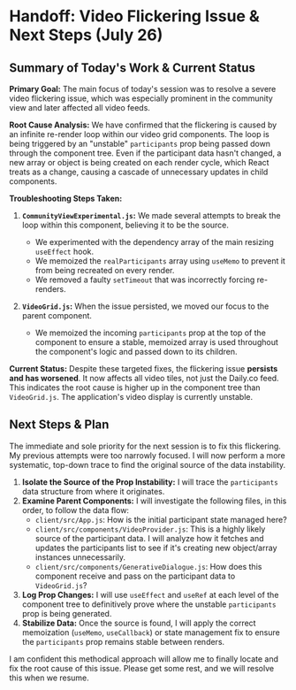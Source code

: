 # Handoff: Video Flickering Issue & Next Steps (July 26)

## Summary of Today's Work & Current Status

**Primary Goal:** The main focus of today's session was to resolve a severe video flickering issue, which was especially prominent in the community view and later affected all video feeds.

**Root Cause Analysis:** We have confirmed that the flickering is caused by an infinite re-render loop within our video grid components. The loop is being triggered by an "unstable" `participants` prop being passed down through the component tree. Even if the participant data hasn't changed, a new array or object is being created on each render cycle, which React treats as a change, causing a cascade of unnecessary updates in child components.

**Troubleshooting Steps Taken:**

1.  **`CommunityViewExperimental.js`:** We made several attempts to break the loop within this component, believing it to be the source.
    *   We experimented with the dependency array of the main resizing `useEffect` hook.
    *   We memoized the `realParticipants` array using `useMemo` to prevent it from being recreated on every render.
    *   We removed a faulty `setTimeout` that was incorrectly forcing re-renders.

2.  **`VideoGrid.js`:** When the issue persisted, we moved our focus to the parent component.
    *   We memoized the incoming `participants` prop at the top of the component to ensure a stable, memoized array is used throughout the component's logic and passed down to its children.

**Current Status:**
Despite these targeted fixes, the flickering issue **persists and has worsened**. It now affects all video tiles, not just the Daily.co feed. This indicates the root cause is higher up in the component tree than `VideoGrid.js`. The application's video display is currently unstable.

## Next Steps & Plan

The immediate and sole priority for the next session is to fix this flickering. My previous attempts were too narrowly focused. I will now perform a more systematic, top-down trace to find the original source of the data instability.

1.  **Isolate the Source of the Prop Instability:** I will trace the `participants` data structure from where it originates.
2.  **Examine Parent Components:** I will investigate the following files, in this order, to follow the data flow:
    *   `client/src/App.js`: How is the initial participant state managed here?
    *   `client/src/components/VideoProvider.js`: This is a highly likely source of the participant data. I will analyze how it fetches and updates the participants list to see if it's creating new object/array instances unnecessarily.
    *   `client/src/components/GenerativeDialogue.js`: How does this component receive and pass on the participant data to `VideoGrid.js`?
3.  **Log Prop Changes:** I will use `useEffect` and `useRef` at each level of the component tree to definitively prove where the unstable `participants` prop is being generated.
4.  **Stabilize Data:** Once the source is found, I will apply the correct memoization (`useMemo`, `useCallback`) or state management fix to ensure the `participants` prop remains stable between renders.

I am confident this methodical approach will allow me to finally locate and fix the root cause of this issue. Please get some rest, and we will resolve this when we resume.
